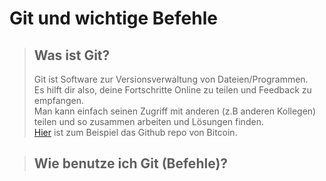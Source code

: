 # Git und wichtige Befehle

>## Was ist Git?
> Git ist Software zur Versionsverwaltung von Dateien/Programmen.\
> Es hilft dir also, deine Fortschritte Online zu teilen und Feedback
> zu empfangen.\
> Man kann einfach seinen Zugriff mit anderen (z.B anderen Kollegen) teilen
> und so zusammen arbeiten und Lösungen finden.\
> [Hier](https://github.com/bitcoin/bitcoin) ist zum Beispiel das Github repo von Bitcoin.

>## Wie benutze ich Git (Befehle)?
> 